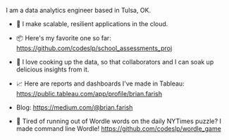 I am a data analytics engineer based in Tulsa, OK.

- 💪 I make scalable, resilient applications in the cloud. 
- 📦 Here's my favorite one so far: https://github.com/codeslp/school_assessments_proj
- 🍲 I love cooking up the data, so that collaborators and I can soak up delicious insights from it.
- 📈 Here are reports and dashboards I've made in Tableau:  https://public.tableau.com/app/profile/brian.farish
- Blog:  https://medium.com/@brian.farish

- 🧩 Tired of running out of Wordle words on the daily NYTimes puzzle? I made command line Wordle! https://github.com/codeslp/wordle_game
